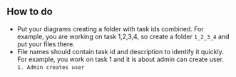 ## How to do
- Put your diagrams creating a folder with task ids combined. For example, you are working on task 1,2,3,4, so create a folder `1_2_3_4` and put your files there.
- File names should contain task id and description to identify it quickly. For example, you work on task 1 and it is about admin can create user. `1. Admin creates user`